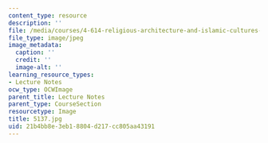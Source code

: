 ```yaml
---
content_type: resource
description: ''
file: /media/courses/4-614-religious-architecture-and-islamic-cultures-fall-2002/21b4bb8e3eb18804d217cc805aa43191_5137.jpg
file_type: image/jpeg
image_metadata:
  caption: ''
  credit: ''
  image-alt: ''
learning_resource_types:
- Lecture Notes
ocw_type: OCWImage
parent_title: Lecture Notes
parent_type: CourseSection
resourcetype: Image
title: 5137.jpg
uid: 21b4bb8e-3eb1-8804-d217-cc805aa43191
---
```

